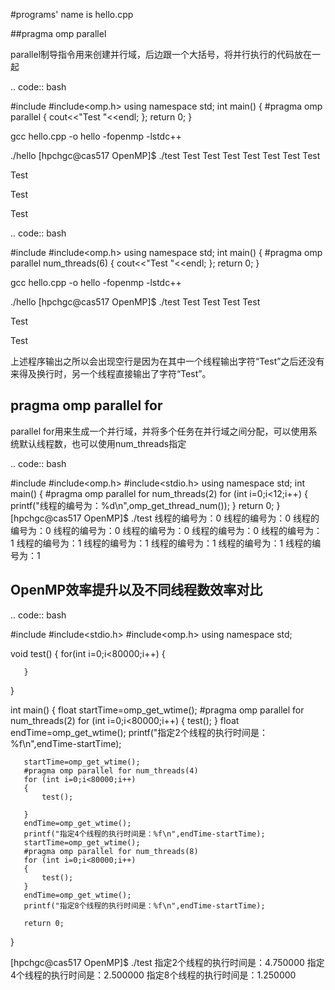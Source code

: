 #programs' name is hello.cpp

##pragma omp parallel 

parallel制导指令用来创建并行域，后边跟一个大括号，将并行执行的代码放在一起

.. code:: bash

   #include<iostream>
   #include<omp.h>
   using namespace std;
   int main()
   {
       #pragma omp parallel
       {
           cout<<"Test "<<endl;
       };
       return 0;
   }

   gcc hello.cpp -o hello -fopenmp -lstdc++

   ./hello
   [hpchgc@cas517 OpenMP]$ ./test
   Test Test Test Test 
   Test Test Test 


   Test 

   Test 


   Test

.. code:: bash

   #include<iostream>
   #include<omp.h>
   using namespace std;
   int main()
   {
       #pragma omp parallel num_threads(6)
       {
           cout<<"Test "<<endl;
       };
       return 0;
   }

   gcc hello.cpp -o hello -fopenmp -lstdc++

   ./hello
   [hpchgc@cas517 OpenMP]$ ./test
   Test Test Test
   Test

   Test

   Test

上述程序输出之所以会出现空行是因为在其中一个线程输出字符“Test”之后还没有来得及换行时，另一个线程直接输出了字符“Test”。

pragma omp parallel for
-------------------------

parallel for用来生成一个并行域，并将多个任务在并行域之间分配，可以使用系统默认线程数，也可以使用num_threads指定

.. code:: bash

   #include<iostream>
   #include<omp.h>
   #include<stdio.h>
   using namespace std;
   int main()
   {
       #pragma omp parallel for num_threads(2)
       for (int i=0;i<12;i++)
       {
           printf("线程的编号为：%d\n",omp_get_thread_num());
       }
       return 0;
   }
   [hpchgc@cas517 OpenMP]$ ./test
   线程的编号为：0
   线程的编号为：0
   线程的编号为：0
   线程的编号为：0
   线程的编号为：0
   线程的编号为：0
   线程的编号为：1
   线程的编号为：1
   线程的编号为：1
   线程的编号为：1
   线程的编号为：1
   线程的编号为：1

OpenMP效率提升以及不同线程数效率对比
-------------------------------------

.. code:: bash

   #include<iostream>
   #include<stdio.h>
   #include<omp.h>
   using namespace std;

   void test()
   {
       for(int i=0;i<80000;i++)
       {

       }
   }

   int main()
   {
       float startTime=omp_get_wtime();
       #pragma omp parallel for num_threads(2)
       for (int i=0;i<80000;i++)
       {
           test();
       }
       float endTime=omp_get_wtime();
       printf("指定2个线程的执行时间是：%f\n",endTime-startTime);

       startTime=omp_get_wtime();
       #pragma omp parallel for num_threads(4)
       for (int i=0;i<80000;i++)
       {
           test();

       }
       endTime=omp_get_wtime();
       printf("指定4个线程的执行时间是：%f\n",endTime-startTime);
       startTime=omp_get_wtime();
       #pragma omp parallel for num_threads(8)
       for (int i=0;i<80000;i++)
       {
           test();
       }
       endTime=omp_get_wtime();
       printf("指定8个线程的执行时间是：%f\n",endTime-startTime);
    
       return 0;

   }

   [hpchgc@cas517 OpenMP]$ ./test
   指定2个线程的执行时间是：4.750000
   指定4个线程的执行时间是：2.500000
   指定8个线程的执行时间是：1.250000
